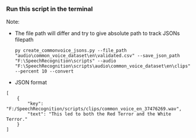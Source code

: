 ### Run this script in the terminal 
Note: <br>
- The file path will differ and try to give absolute path to track JSONs filepath

    ```
    py create_commonvoice_jsons.py --file_path "audio\common_voice_dataset\en\validated.csv" --save_json_path "F:\SpeechRecognition\scripts" --audio "F:\SpeechRecognition\scripts\audio\common_voice_dataset\en\clips" --percent 10 --convert

    ```

- JSON format
```
[
    {
        "key": "F:/SpeechRecognition/scripts/clips/common_voice_en_37476269.wav",
        "text": "This led to both the Red Terror and the White Terror."
    }
]
```
